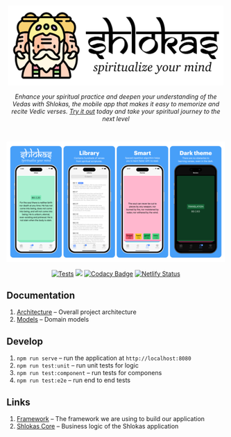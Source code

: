 <p align="center">
    <img src="docs/logo.svg" height="184px"/>
</p>

<p align="center"><i>Enhance your spiritual practice and deepen your understanding of the Vedas with Shlokas, the mobile app that makes it easy to memorize and recite Vedic verses. <a href='https://shlokas.app'>Try it out</a> today and take your spiritual journey to the next level</i></p><br>

<a href="https://shlokas.app">
  <p align="center">
    <img src="docs/showcase.png"/>
  </p>
</a>


<p align="center">
  <a href="https://github.com/akdasa-studios/shlokas/actions/workflows/tests.yml"><img src="https://github.com/akdasa-studios/shlokas/actions/workflows/tests.yml/badge.svg" alt="Tests"></a>
  <a href="https://codecov.io/gh/akdasa-studios/shlokas"><img src="https://codecov.io/gh/akdasa-studios/shlokas/branch/main/graph/badge.svg?token=QUAOR54W17"/></a>
  <a href="https://www.codacy.com/gh/akdasa-studios/shlokas/dashboard?utm_source=github.com&amp;utm_medium=referral&amp;utm_content=akdasa-studios/shlokas&amp;utm_campaign=Badge_Grade"><img src="https://app.codacy.com/project/badge/Grade/45de0ace9ee248c9a7b722035dbb4657" alt="Codacy Badge"></a>
  <a href="https://app.netlify.com/sites/shlokas-staging/deploys"><img src="https://api.netlify.com/api/v1/badges/c005fb9b-d8a8-410e-ae86-89e3dc213202/deploy-status" alt="Netlify Status"></a>
</p>

## Documentation
1. [Architecture](./docs/architecture.md) – Overall project architecture
1. [Models](./docs/models.md) – Domain models

## Develop
1. `npm run serve` – run the application at `http://localhost:8080`
2. `npm run test:unit` – run unit tests for logic
3. `npm run test:component` – run tests for componens
4. `npm run test:e2e` – run end to end tests

## Links
1. [Framework](https://github.com/akdasa-studios/framework) – The framework we are using to build our application
2. [Shlokas Core](https://github.com/akdasa-studios/shlokas-core) – Business logic of the Shlokas application
